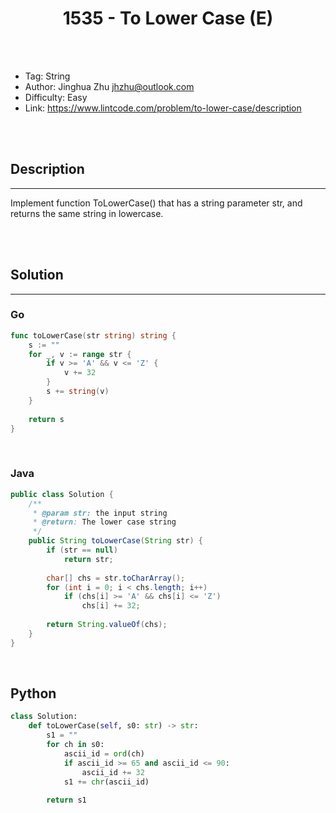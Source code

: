 # <center>1535 - To Lower Case (E)</center> 



<br></br>

* Tag: String
* Author: Jinghua Zhu <jhzhu@outlook.com>
* Difficulty: Easy
* Link: https://www.lintcode.com/problem/to-lower-case/description

<br></br>



## Description
----
Implement function ToLowerCase() that has a string parameter str, and returns the same string in lowercase.

<br></br>



## Solution
----
### Go
```go
func toLowerCase(str string) string {
    s := ""
    for _, v := range str {
        if v >= 'A' && v <= 'Z' {
            v += 32
        }
        s += string(v)
    }
    
    return s
}
```

<br>


### Java
```java
public class Solution {
    /**
     * @param str: the input string
     * @return: The lower case string
     */
    public String toLowerCase(String str) {
        if (str == null)
            return str;
        
        char[] chs = str.toCharArray();
        for (int i = 0; i < chs.length; i++)
            if (chs[i] >= 'A' && chs[i] <= 'Z')
                chs[i] += 32;
        
        return String.valueOf(chs);
    }
}
```

<br>


## Python
```python
class Solution:
    def toLowerCase(self, s0: str) -> str:
        s1 = ""
        for ch in s0:
            ascii_id = ord(ch)
            if ascii_id >= 65 and ascii_id <= 90:
                ascii_id += 32
            s1 += chr(ascii_id)
        
        return s1
                
```
